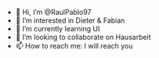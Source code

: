 - 👋 Hi, I’m @RaulPablo97
- 👀 I’m interested in Dieter & Fabian
- 🌱 I’m currently learning UI
- 💞️ I’m looking to collaborate on Hausarbeit
- 📫 How to reach me: I will reach you

<!---
RaulPablo97/RaulPablo97 is a ✨ special ✨ repository because its `README.md` (this file) appears on your GitHub profile.
You can click the Preview link to take a look at your changes.
--->
